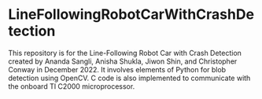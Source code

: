 # LineFollowingRobotCarWithCrashDetection
This repository is for the Line-Following Robot Car with Crash Detection created by Ananda Sangli, Anisha Shukla, Jiwon Shin, and Christopher Conway in December 2022.
It involves elements of Python for blob detection using OpenCV. C code is also implemented to communicate with the onboard TI C2000 microprocessor.
